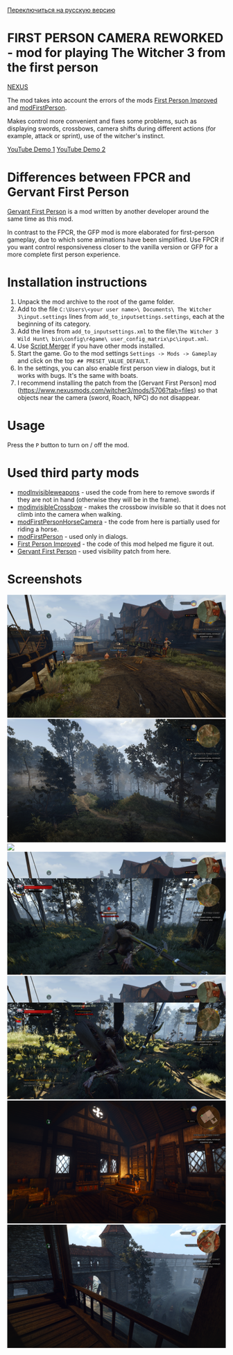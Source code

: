 [Переключиться на русскую версию](README_RU.md)

# FIRST PERSON CAMERA REWORKED - mod for playing The Witcher 3 from the first person

[NEXUS](https://www.nexusmods.com/witcher3/mods/6025)

The mod takes into account the errors of the mods [First Person Improved](https://www.nexusmods.com/witcher3/mods/4889/) and [modFirstPerson](https://www.nexusmods.com/witcher3/mods/1862).

Makes control more convenient and fixes some problems, such as displaying swords, crossbows, camera shifts during different actions (for example, attack or sprint), use of the witcher's instinct.

[YouTube Demo 1](https://youtu.be/pR7JSyFB40U)
[YouTube Demo 2](https://www.youtube.com/watch?v=YuHIzRj-BTU)

# Differences between FPCR and Gervant First Person

[Gervant First Person](https://www.nexusmods.com/witcher3/mods/5706?tab=files) is a mod written by another developer around the same time as this mod.

In contrast to the FPCR, the GFP mod is more elaborated for first-person gameplay, due to which some animations have been simplified. Use FPCR if you want control responsiveness closer to the vanilla version or GFP for a more complete first person experience.

# Installation instructions
1. Unpack the mod archive to the root of the game folder.
2. Add to the file `C:\Users\<your user name>\ Documents\ The Witcher 3\input.settings` lines from `add_to_inputsettings.settings`, each at the beginning of its category.
3. Add the lines from `add_to_inputsettings.xml` to the file`\The Witcher 3 Wild Hunt\ bin\config\r4game\ user_config_matrix\pc\input.xml`.
4. Use [Script Merger](https://www.nexusmods.com/witcher3/mods/484) if you have other mods installed.
5. Start the game. Go to the mod settings `Settings -> Mods -> Gameplay` and click on the top` ## PRESET_VALUE_DEFAULT`.
6. In the settings, you can also enable first person view in dialogs, but it works with bugs. It's the same with boats.
7. I recommend installing the patch from the [Gervant First Person] mod (https://www.nexusmods.com/witcher3/mods/5706?tab=files) so that objects near the camera (sword, Roach, NPC) do not disappear.

# Usage

Press the `P` button to turn on / off the mod.

# Used third party mods
- [modInvisibleweapons](https://www.nexusmods.com/witcher3/mods/3685) - used the code from here to remove swords if they are not in hand (otherwise they will be in the frame).
- [modinvisibleCrossbow](https://www.nexusmods.com/witcher3/mods/735) - makes the crossbow invisible so that it does not climb into the camera when walking.
- [modFirstPersonHorseCamera](https://www.nexusmods.com/witcher3/mods/436/) - the code from here is partially used for riding a horse.
- [modFirstPerson](https://www.nexusmods.com/witcher3/mods/1862) - used only in dialogs.
- [First Person Improved](https://www.nexusmods.com/witcher3/mods/4889/) - the code of this mod helped me figure it out.
- [Gervant First Person](https://www.nexusmods.com/witcher3/mods/5706?tab=files) - used visibility patch from here.

# Screenshots

![](screenshots/exploration1.png)
![](screenshots/exploration2.png)
![](screenshots/horse.png)
![](screenshots/combat1.png)
![](screenshots/combat2.png)
![](screenshots/exploration3.png)
![](screenshots/exploration4.png)
